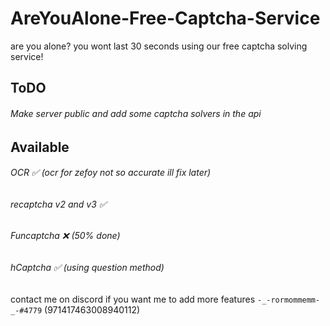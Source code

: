 # AreYouAlone-Free-Captcha-Service
are you alone? you wont last 30 seconds using our free captcha solving service!


## ToDO
###### Make server public and add some captcha solvers in the api

## Available
###### OCR ✅ (ocr for zefoy not so accurate ill fix later)
###### recaptcha v2 and v3 ✅ 
###### Funcaptcha ❌ (50% done)
###### hCaptcha ✅ (using question method)

contact me on discord if you want me to add more features `-_-rormommemm-_-#4779` (971417463008940112)
